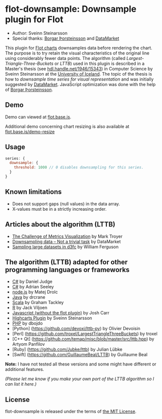flot-downsample: Downsample plugin for Flot
================================================

* Author: Sveinn Steinarsson
* Special thanks: [Borgar Þorsteinsson](https://github.com/borgar) and [DataMarket](http://datamarket.com/)

This plugin for [Flot charts](http://www.flotcharts.org) downsamples
data before rendering the chart. The purpose is to try retain the
visual characteristics of the original line using considerably fewer data points.
The algorithm (called *Largest-Triangle-Three-Buckets* or *LTTB*) used in this plugin is described in a
Master's thesis (see [hdl.handle.net/1946/15343](http://hdl.handle.net/1946/15343)) in Computer Science by Sveinn Steinarsson 
at the [University of Iceland](http://english.hi.is/). 
The topic of the thesis is how to *downsample time series for visual representation* 
and was initially suggested by [DataMarket](http://datamarket.com/). 
JavaScript optimization was done with the help of [Borgar Þorsteinsson](https://github.com/borgar).


Demo
----
Demo can viewed at [flot.base.is](http://flot.base.is/).

Additional demo concerning chart resizing is also available at [flot.base.is/demo-resize](http://flot.base.is/demo-resize/) 


Usage
-----
```js
series: {
  downsample: {
    threshold: 1000 // 0 disables downsampling for this series.
  }
}
```


Known limitations
-----
* Does not support gaps (null values) in the data array.
* X-values must be in a strictly increasing order.


Articles about the algorithm (LTTB)
-----
* [The Challenge of Metrics Visualization](http://blackops.io/blog/2014/05/time-series-graphs-and-downsampling/) by Mark Troyer
* [Downsampling data – Not a trivial task](http://blog.datamarket.com/2014/02/28/downsampling-data-not-a-trivial-task/) by DataMarket
* [Sampling large datasets in d3fc](http://blog.scottlogic.com/2015/11/16/sampling-large-data-in-d3fc.html) by William Ferguson


The algorithm (LTTB) adapted for other programming languages or frameworks
-----
* [C#](https://gist.github.com/DanielWJudge/63300889f27c7f50eeb7) by Daniel Judge
* [C#](https://gist.github.com/adrianseeley/264417d295ccd006e7fd) by Adrian Seeley
* [node.js](https://github.com/pingec/downsample-lttb) by Matej Drolc
* [Java](https://github.com/drcrane/downsample) by drcrane
* [Scala](https://github.com/tackley/smoothing) by Graham Tackley
* [R](https://github.com/javiljoen/LTTB) by Jack Viljoen
* [Javascript (without the flot plugin)](https://github.com/joshcarr/largest-triangle-three-buckets.js) by Josh Carr
* [Highcarts Plugin](https://github.com/sveinn-steinarsson/highcharts-downsample) by Sveinn Steinarsson
* [PHP](https://github.com/dbojdo/downsampling) by dbojdo
* [Python] (https://github.com/devoxi/lttb-py) by Olivier Devoisin
* [Perl] (https://github.com/troxel/LargestTriangleThreeBuckets) by troxel
* [C++ Qt] (https://github.com/temap/misc/blob/master/src/lttb.hpp) by Artyom Panfilov
* [Ruby] (https://github.com/Jubke/lttb) by Julian Lübke
* [Swift] (https://github.com/GuillaumeBeal/LTTB) by Guillaume Beal

**Note:** I have not tested all these versions and some might have different or additional features.

*(Please let me know if you make your own port of the LTTB algorithm so I can list it here.)*


License
-------
flot-downsample is released under the terms of [the MIT License](http://www.opensource.org/licenses/MIT).
